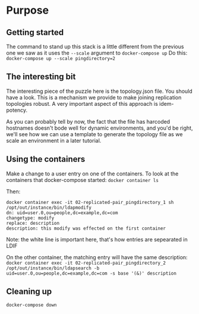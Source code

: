# Purpose

## Getting started
The command to stand up this stack is a little different from the previous one we saw as it uses the `--scale` argument to `docker-compose up`
Do this:
`docker-compose up --scale pingdirectory=2`

## The interesting bit
The interesting piece of the puzzle here is the topology.json file.
You should have a look.
This is a mechanism we provide to make joining replication topologies robust.
A very important aspect of this approach is idem-potency.

As you can probably tell by now, the fact that the file has harcoded hostnames doesn't bode well for dynamic environments, and you'd be right, we'll see how we can use a template to generate the topology file as we scale an environment in a later tutorial.

## Using the containers
Make a change to a user entry on one of the containers. 
To look at the containers that docker-compose started: 
`docker container ls` 

Then:
```
docker container exec -it 02-replicated-pair_pingdirectory_1 sh
/opt/out/instance/bin/ldapmodify
dn: uid=user.0,ou=people,dc=example,dc=com
changetype: modify
replace: description
description: this modify was effected on the first container

```

Note: the white line is important here, that's how entries are sepearated in LDIF 

On the other container, the matching entry will have the same description:
`docker container exec -it 02-replicated-pair_pingdirectory_2 /opt/out/instance/bin/ldapsearch -b uid=user.0,ou=people,dc=example,dc=com -s base '(&)' description`

## Cleaning up
`docker-compose down`
